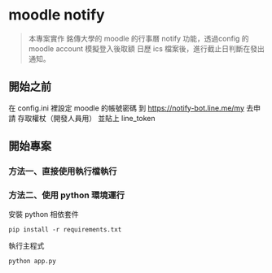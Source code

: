 # moodle notify
> 本專案實作 銘傳大學的 moodle 的行事曆 notify 功能，透過config 的 moodle account 模擬登入後取額 日歷 ics 檔案後，進行截止日判斷在發出通知。 

## 開始之前
在 config.ini 裡設定 moodle 的帳號密碼 
到 https://notify-bot.line.me/my 去申請 存取權杖（開發人員用）
並貼上 line_token

## 開始專案
### 方法一、直接使用執行檔執行

### 方法二、使用 python 環境運行
安裝 python 相依套件
```
pip install -r requirements.txt
```
執行主程式
```
python app.py
```
